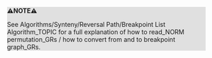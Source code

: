 <div style="margin:2em; background-color: #e0e0e0;">

<strong>⚠️NOTE️️️⚠️</strong>

See Algorithms/Synteny/Reversal Path/Breakpoint List Algorithm_TOPIC for a full explanation of how to read_NORM permutation_GRs / how to convert from and to breakpoint graph_GRs.
</div>

